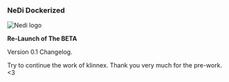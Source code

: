 ### NeDi Dockerized 
![Nedi logo](https://nedi.ch/wp-content/uploads/nedi.png)

**Re-Launch of The BETA**

Version 0.1
Changelog.

Try to continue the work of klinnex. Thank you very much for the pre-work. <3
